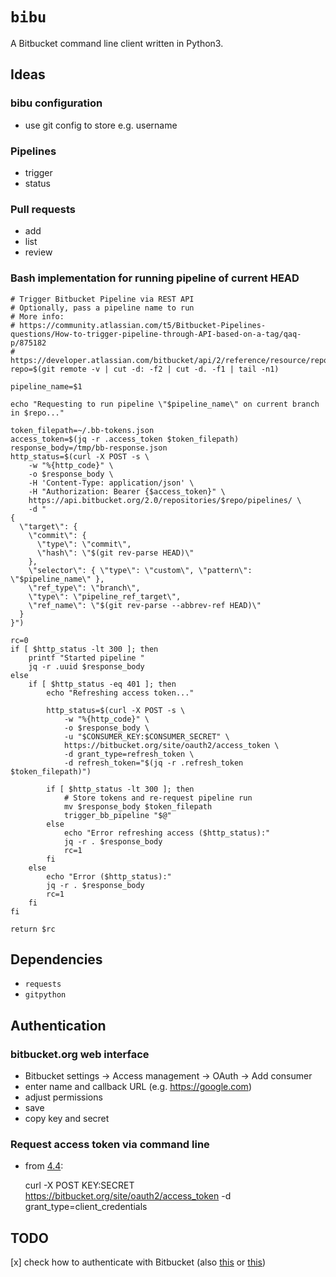 # `bibu`

A Bitbucket command line client written in Python3.

## Ideas

### bibu configuration

- use git config to store e.g. username

### Pipelines

- trigger
- status

### Pull requests

- add
- list
- review

### Bash implementation for running pipeline of current HEAD

    # Trigger Bitbucket Pipeline via REST API
    # Optionally, pass a pipeline name to run
    # More info:
    # https://community.atlassian.com/t5/Bitbucket-Pipelines-questions/How-to-trigger-pipeline-through-API-based-on-a-tag/qaq-p/875182
    # https://developer.atlassian.com/bitbucket/api/2/reference/resource/repositories/%7Bworkspace%7D/%7Brepo_slug%7D/pipelines/#post
    repo=$(git remote -v | cut -d: -f2 | cut -d. -f1 | tail -n1)

    pipeline_name=$1

    echo "Requesting to run pipeline \"$pipeline_name\" on current branch in $repo..."

    token_filepath=~/.bb-tokens.json
    access_token=$(jq -r .access_token $token_filepath)
    response_body=/tmp/bb-response.json
    http_status=$(curl -X POST -s \
        -w "%{http_code}" \
        -o $response_body \
        -H 'Content-Type: application/json' \
        -H "Authorization: Bearer {$access_token}" \
        https://api.bitbucket.org/2.0/repositories/$repo/pipelines/ \
        -d "
    {
      \"target\": {
        \"commit\": {
          \"type\": \"commit\",
          \"hash\": \"$(git rev-parse HEAD)\"
        },
        \"selector\": { \"type\": \"custom\", \"pattern\": \"$pipeline_name\" },
        \"ref_type\": \"branch\",
        \"type\": \"pipeline_ref_target\",
        \"ref_name\": \"$(git rev-parse --abbrev-ref HEAD)\"
      }
    }")

    rc=0
    if [ $http_status -lt 300 ]; then
        printf "Started pipeline "
        jq -r .uuid $response_body
    else
        if [ $http_status -eq 401 ]; then
            echo "Refreshing access token..."

            http_status=$(curl -X POST -s \
                -w "%{http_code}" \
                -o $response_body \
                -u "$CONSUMER_KEY:$CONSUMER_SECRET" \
                https://bitbucket.org/site/oauth2/access_token \
                -d grant_type=refresh_token \
                -d refresh_token="$(jq -r .refresh_token $token_filepath)")

            if [ $http_status -lt 300 ]; then
                # Store tokens and re-request pipeline run
                mv $response_body $token_filepath
                trigger_bb_pipeline "$@"
            else
                echo "Error refreshing access ($http_status):"
                jq -r . $response_body
                rc=1
            fi
        else
            echo "Error ($http_status):"
            jq -r . $response_body
            rc=1
        fi
    fi

    return $rc

## Dependencies

- `requests`
- `gitpython`

## Authentication

### bitbucket.org web interface

- Bitbucket settings -> Access management -> OAuth -> Add consumer
- enter name and callback URL (e.g. https://google.com)
- adjust permissions
- save
- copy key and secret

### Request access token via command line

- from [4.4](https://developer.atlassian.com/bitbucket/api/2/reference/meta/authentication):

    curl -X POST KEY:SECRET https://bitbucket.org/site/oauth2/access_token -d grant_type=client_credentials

## TODO

[x] check how to authenticate with Bitbucket (also [this](https://community.atlassian.com/t5/Answers-Developer-Questions/Bitbucket-REST-API-POST-using-token-instead-of-basic-auth/qaq-p/474823) or [this](https://developer.atlassian.com/cloud/bitbucket/oauth-2/))
